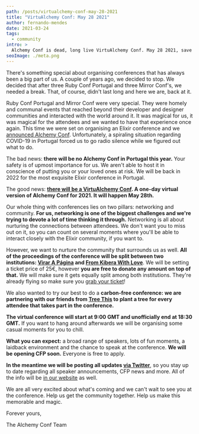 ```yaml
---
path: /posts/virtualchemy-conf-may-28-2021
title: "VirtuAlchemy Conf: May 28 2021"
author: fernando-mendes
date: 2021-03-24
tags:
  - community
intro: >
  Alchemy Conf is dead, long live VirtuAlchemy Conf. May 28 2021, save the date.
seoImage: ./meta.png
---
```


There's something special about organising conferences that has always been a
big part of us. A couple of years ago, we decided to stop. We decided that after
three Ruby Conf Portugal and three Mirror Conf's, we needed a break. That, of
course, didn't last long and here we are, back at it.

Ruby Conf Portugal and Mirror Conf were very special. They were homely and
communal events that reached beyond their developer and designer communities and
interacted with the world around it. It was magical for us, it was magical for
the attendees and we wanted to have that experience once again. This time we
were set on organising an Elixir conference and we [announced Alchemy
Conf][alchemy-announcement]. Unfortunately, a spiraling situation regarding
COVID-19 in Portugal forced us to go radio silence while we figured out what to
do.

The bad news: **there will be no Alchemy Conf in Portugal this year.** Your
safety is of upmost importance for us. We aren't able to host it in conscience
of putting you or your loved ones at risk. We will be back in 2022 for the most
exquisite Elixir conference in Portugal.

The good news: **[there will be a VirtuAlchemy Conf][alchemy]. A one-day virtual
version of Alchemy Conf for 2021. It will happen May 28th.**

Our whole thing with conferences lies on two pillars: networking and community.
**For us, networking is one of the biggest challenges and we're trying to devote
a lot of time thinking it through.** Networking is all about nurturing the
connections between attendees. We don't want you to miss out on it, so you can
count on several moments where you'll be able to interact closely with the
Elixir community, if you want to.

However, we want to nurture the community that surrounds us as well. **All of
the proceedings of the conference will be split between two institutions: [Virar
A Página][vap] and [From Kibera With Love][fkwl]**. We will be setting a ticket
price of 25€, however **you are free to donate any amount on top of that.** We
will make sure it gets equally split among both institutions. They're already
flying so make sure you [grab your ticket][tickets]!

We also wanted to try our best to do a **carbon-free conference: we are
partnering with our friends from [Tree This][tree-this] to plant a tree for
every attendee that takes part in the conference.**

**The virtual conference will start at 9:00 GMT and unofficially end at 18:30
GMT.** If you want to hang around afterwards we will be organising some casual
moments for you to chill.

**What you can expect:** a broad range of speakers, lots of fun moments, a
laidback environment and the chance to speak at the conference. **We will be
opening CFP soon.** Everyone is free to apply.

**In the meantime we will be posting all updates [via
Twitter][alchemy-twitter]**, so you stay up to date regarding all speaker
announcements, CFP news and more. All of the info will be [in our
website][alchemy] as well.

We are all very excited about what's coming and we can't wait to see you at the
conference. Help us get the community together. Help us make this memorable and
magic.

Forever yours,

The Alchemy Conf Team

[alchemy]: https://alchemyconf.com
[alchemy-announcement]: https://subvisual.com/blog/posts/announcing-alchemy-conf/
[vap]: https://www.virarapagina.org/
[fkwl]: https://fromkiberawithlove.com/en
[tree-this]: https://treethis.com
[alchemy-twitter]: https://twitter.com/Alchemy_Conf
[tickets]: https://alchemyconf.com/tickets
